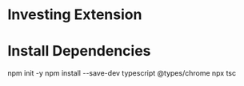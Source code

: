 # Investing Extension

# Install Dependencies
npm init -y
npm install --save-dev typescript @types/chrome
npx tsc
